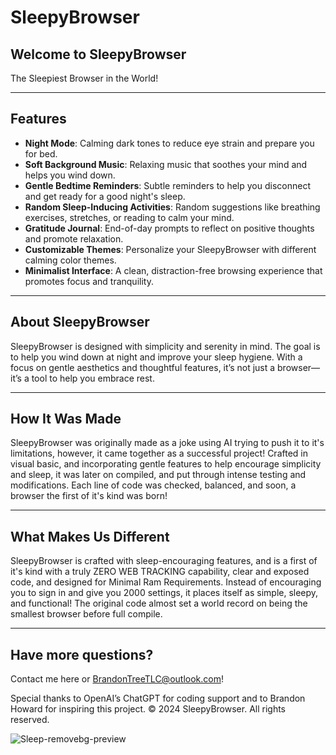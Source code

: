 # SleepyBrowser

## Welcome to SleepyBrowser
The Sleepiest Browser in the World!

---

## Features

- **Night Mode**: Calming dark tones to reduce eye strain and prepare you for bed.
- **Soft Background Music**: Relaxing music that soothes your mind and helps you wind down.
- **Gentle Bedtime Reminders**: Subtle reminders to help you disconnect and get ready for a good night's sleep.
- **Random Sleep-Inducing Activities**: Random suggestions like breathing exercises, stretches, or reading to calm your mind.
- **Gratitude Journal**: End-of-day prompts to reflect on positive thoughts and promote relaxation.
- **Customizable Themes**: Personalize your SleepyBrowser with different calming color themes.
- **Minimalist Interface**: A clean, distraction-free browsing experience that promotes focus and tranquility.

---

## About SleepyBrowser

SleepyBrowser is designed with simplicity and serenity in mind. The goal is to help you wind down at night and improve your sleep hygiene. With a focus on gentle aesthetics and thoughtful features, it’s not just a browser—it’s a tool to help you embrace rest.

---

## How It Was Made

SleepyBrowser was originally made as a joke using AI trying to push it to it's limitations, however, it came together as a successful project! Crafted in visual basic, and incorporating gentle features to help encourage simplicity and sleep, it was later on compiled, and put through intense testing and modifications. Each line of code was checked, balanced, and soon, a browser the first of it's kind was born! 

---

## What Makes Us Different
SleepyBrowser is crafted with sleep-encouraging features, and is a first of it's kind with a truly ZERO WEB TRACKING capability, clear and exposed code, and designed for Minimal Ram Requirements. Instead of encouraging you to sign in and give you 2000 settings, it places itself as simple, sleepy, and functional! The original code almost set a world record on being the smallest browser before full compile. 

---

## Have more questions? 
Contact me here or BrandonTreeTLC@outlook.com!

Special thanks to OpenAI’s ChatGPT for coding support and to Brandon Howard for inspiring this project.
&copy; 2024 SleepyBrowser. All rights reserved.


![Sleep-removebg-preview](https://github.com/user-attachments/assets/c4566cc1-9bc8-4ff5-a9f8-8dd8f4964013)
